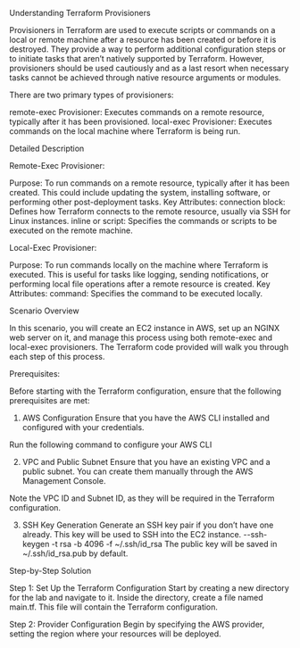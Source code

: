 Understanding Terraform Provisioners

Provisioners in Terraform are used to execute scripts or commands on a local or remote machine after a resource has been created or before it is destroyed. They provide a way to perform additional configuration steps or to initiate tasks that aren’t natively supported by Terraform. However, provisioners should be used cautiously and as a last resort when necessary tasks cannot be achieved through native resource arguments or modules.

There are two primary types of provisioners:

remote-exec Provisioner: Executes commands on a remote resource, typically after it has been provisioned.
local-exec Provisioner: Executes commands on the local machine where Terraform is being run.

Detailed Description

Remote-Exec Provisioner:

Purpose: To run commands on a remote resource, typically after it has been created. This could include updating the system, installing software, or performing other post-deployment tasks.
Key Attributes:
connection block: Defines how Terraform connects to the remote resource, usually via SSH for Linux instances.
inline or script: Specifies the commands or scripts to be executed on the remote machine.

Local-Exec Provisioner:

Purpose: To run commands locally on the machine where Terraform is executed. This is useful for tasks like logging, sending notifications, or performing local file operations after a remote resource is created.
Key Attributes:
command: Specifies the command to be executed locally.

Scenario Overview

In this scenario, you will create an EC2 instance in AWS, set up an NGINX web server on it, and manage this process using both remote-exec and local-exec provisioners. The Terraform code provided will walk you through each step of this process.

Prerequisites:

Before starting with the Terraform configuration, ensure that the following prerequisites are met:

1. AWS Configuration
Ensure that you have the AWS CLI installed and configured with your credentials.

Run the following command to configure your AWS CLI

2. VPC and Public Subnet
Ensure that you have an existing VPC and a public subnet. You can create them manually through the AWS Management Console.

Note the VPC ID and Subnet ID, as they will be required in the Terraform configuration.

3. SSH Key Generation
Generate an SSH key pair if you don’t have one already. This key will be used to SSH into the EC2 instance.
--ssh-keygen -t rsa -b 4096 -f ~/.ssh/id_rsa
The public key will be saved in ~/.ssh/id_rsa.pub by default.

Step-by-Step Solution

Step 1: Set Up the Terraform Configuration
Start by creating a new directory for the lab and navigate to it. Inside the directory, create a file named main.tf. This file will contain the Terraform configuration.

Step 2: Provider Configuration
Begin by specifying the AWS provider, setting the region where your resources will be deployed.